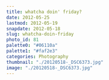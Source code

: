 ```yaml
---
title: whatcha doin' friday?
date: 2012-05-25
lastmod: 2012-05-19
snapdate: 2012-05-18
slug: whatcha-doin-friday
photo_id: 81
palette0: "#06110a"
palette1: "#faf2e3"
categories: Photography
thumbnail: "./20120518-_DSC6373.jpg"
image: "./20120518-_DSC6373.jpg"
---
```

